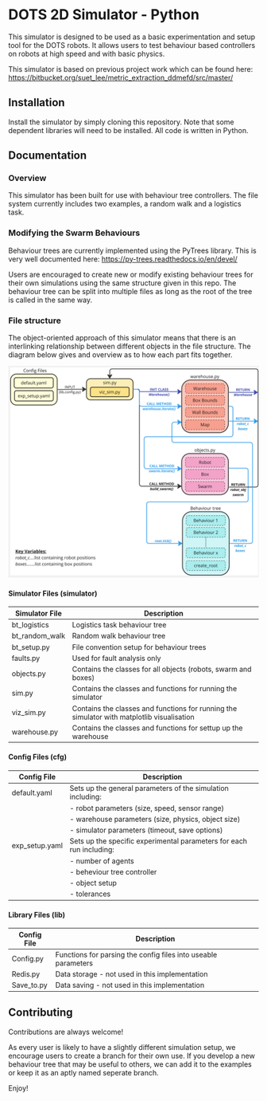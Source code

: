
# DOTS 2D Simulator - Python

This simulator is designed to be used as a basic experimentation and setup tool for the DOTS robots. It allows users to test behaviour based controllers on robots at high speed and with basic physics.

This simulator is based on previous project work which can be found here: https://bitbucket.org/suet_lee/metric_extraction_ddmefd/src/master/



## Installation

Install the simulator by simply cloning this repository. Note that some dependent libraries will need to be installed. All code is written in Python.


    
## Documentation

### Overview
This simulator has been built for use with behaviour tree controllers. The file system currently includes two examples, a random walk and a logistics task.

### Modifying the Swarm Behaviours 
Behaviour trees are currently implemented using the PyTrees library. This is very well documented here: https://py-trees.readthedocs.io/en/devel/

Users are encouraged to create new or modify existing behaviour trees for their own simulations using the same structure given in this repo. The behaviour tree can be split into multiple files as long as the root of the tree is called in the same way.

### File structure
The object-oriented approach of this simulator means that there is an interlinking relationship between different objects in the file structure. The diagram below gives and overview as to how each part fits together.

![File Structure](images/dot_2d_flow.jpg)


#### Simulator Files (simulator)
| Simulator File | Description                                                                                |
|----------------|--------------------------------------------------------------------------------------------|
| bt_logistics   | Logistics task behaviour tree                                                              |
| bt_random_walk | Random walk behaviour tree                                                                 |
| bt_setup.py    | File convention setup for behaviour trees                                                  |
| faults.py      | Used for fault analysis only                                                               |
| objects.py     | Contains the classes for all objects (robots, swarm and boxes)                             |
| sim.py         | Contains the classes and functions for running the simulator                               |
| viz_sim.py     | Contains the classes and functions for running the simulator with matplotlib visualisation |
| warehouse.py   | Contains the classes and functions for settup up the warehouse                             |

#### Config Files (cfg)

| Config File    | Description                                                          |
|----------------|----------------------------------------------------------------------|
| default.yaml   | Sets up the general parameters of the simulation including:          |
|                | - robot parameters (size, speed, sensor range)                       |
|                | - warehouse parameters (size, physics, object size)                  |
|                | - simulator parameters (timeout, save options)                       |
| exp_setup.yaml | Sets up the specific experimental parameters for each run including: |
|                | - number of agents                                                   |
|                | - beheviour tree controller                                          |
|                | - object setup                                                       |
|                | - tolerances                                                         |

#### Library Files (lib)

| Config File | Description                                                    |
|-------------|----------------------------------------------------------------|
| Config.py   | Functions for parsing the config files into useable parameters |
| Redis.py    | Data storage - not used in this implementation                 |
| Save_to.py  | Data saving - not used in this implementation                  |


## Contributing

Contributions are always welcome!

As every user is likely to have a slightly different simulation setup, we encourage users to create a branch for their own use. If you develop a new behaviour tree that may be useful to others, we can add it to the examples or keep it as an aptly named seperate branch.

Enjoy!
